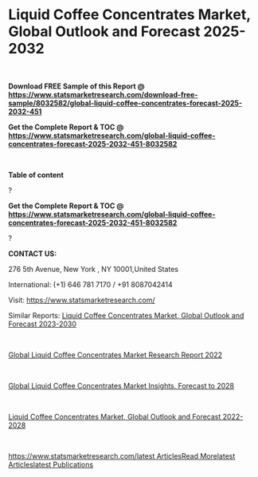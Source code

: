 <h1>Liquid Coffee Concentrates Market, Global Outlook and Forecast 2025-2032</h1><br/><p><strong>Download FREE Sample of this Report @ <a href="https://www.statsmarketresearch.com/download-free-sample/8032582/global-liquid-coffee-concentrates-forecast-2025-2032-451">https://www.statsmarketresearch.com/download-free-sample/8032582/global-liquid-coffee-concentrates-forecast-2025-2032-451</a></strong></p>
 
 
 
 <div><b>Get the Complete Report & TOC @ <a href="https://www.statsmarketresearch.com/global-liquid-coffee-concentrates-forecast-2025-2032-451-8032582">https://www.statsmarketresearch.com/global-liquid-coffee-concentrates-forecast-2025-2032-451-8032582</a></b></div>
 
 
 
 <p><br />
 
 <b>Table of content</b></p>
 
 
 
 <p>? </p>
 
 
 
 <div><b>Get the Complete Report & TOC @ <a href="https://www.statsmarketresearch.com/global-liquid-coffee-concentrates-forecast-2025-2032-451-8032582">https://www.statsmarketresearch.com/global-liquid-coffee-concentrates-forecast-2025-2032-451-8032582</a></b></div>
 
 
 
 <p>? </p>
 
 
 
 <p><b>CONTACT US:</b><br />
 
 276 5th Avenue, New York , NY 10001,United States<br />
 
 International: (+1) 646 781 7170 / +91 8087042414<br />
 
 Visit: <a href="https://www.statsmarketresearch.com/">https://www.statsmarketresearch.com/</a><br />
 
 Similar Reports: <a href="https://www.statsmarketresearch.com/global-liquid-coffee-concentrates-forecast-2025-2032-451-8032582">Liquid Coffee Concentrates Market, Global Outlook and Forecast 2023-2030</a><br />
 
 <br />
 
 <a href="https://www.statsmarketresearch.com/global-liquid-coffee-concentrates-forecast-2025-2032-451-8032582">Global Liquid Coffee Concentrates Market Research Report 2022</a><br />
 
 <br />
 
 <a href="https://www.statsmarketresearch.com/global-liquid-coffee-concentrates-forecast-2025-2032-451-8032582">Global Liquid Coffee Concentrates Market Insights, Forecast to 2028</a><br />
 
 <br />
 
 <a href="https://www.statsmarketresearch.com/global-liquid-coffee-concentrates-forecast-2025-2032-451-8032582">Liquid Coffee Concentrates Market, Global Outlook and Forecast 2022-2028</a><br />
 
 <br />
 
 <a href="https://gyeongbokgung.com">https://www.statsmarketresearch.com/</a><a href="https://hallyeomaritime.com">latest Articles</a><a href="https://jingwansa.com">Read More</a><a href="https://nguoiviet.jp/">latest Articles</a><a href="https://www.intelmarketresearch.com/">latest Publications</a></p>